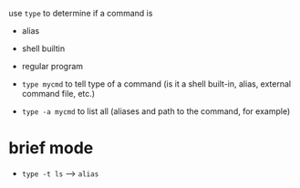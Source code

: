 use `type` to determine if a command is
* alias
* shell builtin
* regular program

* `type mycmd` to tell type of a command (is it a shell built-in, alias, external command file, etc.)
* `type -a mycmd` to list all (aliases and path to the command, for example)

# brief mode
- `type -t ls` --> `alias`
